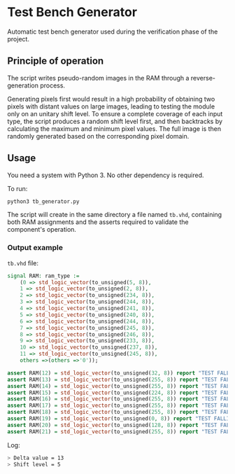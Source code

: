 # Test Bench Generator
Automatic test bench generator used during the verification phase of the project.
## Principle of operation
The script writes pseudo-random images in the RAM through a reverse-generation process.

Generating pixels first would result in a high probability of obtaining two pixels with distant values on large images, leading to testing the module only on an unitary shift level.
To ensure a complete coverage of each input type, the script produces a random shift level first, and then backtracks by calculating the maximum and minimum pixel values. The full image is then randomly generated based on the corresponding pixel domain.
## Usage
You need a system with Python 3. No other dependency is required.

To run:
```bash
python3 tb_generator.py
```
The script will create in the same directory a file named ```tb.vhd```, containing both RAM assignments and the asserts required to validate the component's operation.
### Output example
```tb.vhd``` file:
```vhdl
signal RAM: ram_type :=
	(0 => std_logic_vector(to_unsigned(5, 8)),
	1 => std_logic_vector(to_unsigned(2, 8)),
	2 => std_logic_vector(to_unsigned(234, 8)),
	3 => std_logic_vector(to_unsigned(244, 8)),
	4 => std_logic_vector(to_unsigned(241, 8)),
	5 => std_logic_vector(to_unsigned(240, 8)),
	6 => std_logic_vector(to_unsigned(244, 8)),
	7 => std_logic_vector(to_unsigned(245, 8)),
	8 => std_logic_vector(to_unsigned(246, 8)),
	9 => std_logic_vector(to_unsigned(233, 8)),
	10 => std_logic_vector(to_unsigned(237, 8)),
	11 => std_logic_vector(to_unsigned(245, 8)),
	others =>(others =>'0'));

assert RAM(12) = std_logic_vector(to_unsigned(32, 8)) report "TEST FALLITO (WORKING ZONE). Expected 32 found " & integer'image(to_integer(unsigned(RAM(12)))) severity failure;
assert RAM(13) = std_logic_vector(to_unsigned(255, 8)) report "TEST FALLITO (WORKING ZONE). Expected 255 found " & integer'image(to_integer(unsigned(RAM(13)))) severity failure;
assert RAM(14) = std_logic_vector(to_unsigned(255, 8)) report "TEST FALLITO (WORKING ZONE). Expected 255 found " & integer'image(to_integer(unsigned(RAM(14)))) severity failure;
assert RAM(15) = std_logic_vector(to_unsigned(224, 8)) report "TEST FALLITO (WORKING ZONE). Expected 224 found " & integer'image(to_integer(unsigned(RAM(15)))) severity failure;
assert RAM(16) = std_logic_vector(to_unsigned(255, 8)) report "TEST FALLITO (WORKING ZONE). Expected 255 found " & integer'image(to_integer(unsigned(RAM(16)))) severity failure;
assert RAM(17) = std_logic_vector(to_unsigned(255, 8)) report "TEST FALLITO (WORKING ZONE). Expected 255 found " & integer'image(to_integer(unsigned(RAM(17)))) severity failure;
assert RAM(18) = std_logic_vector(to_unsigned(255, 8)) report "TEST FALLITO (WORKING ZONE). Expected 255 found " & integer'image(to_integer(unsigned(RAM(18)))) severity failure;
assert RAM(19) = std_logic_vector(to_unsigned(0, 8)) report "TEST FALLITO (WORKING ZONE). Expected 0 found " & integer'image(to_integer(unsigned(RAM(19)))) severity failure;
assert RAM(20) = std_logic_vector(to_unsigned(128, 8)) report "TEST FALLITO (WORKING ZONE). Expected 128 found " & integer'image(to_integer(unsigned(RAM(20)))) severity failure;
assert RAM(21) = std_logic_vector(to_unsigned(255, 8)) report "TEST FALLITO (WORKING ZONE). Expected 255 found " & integer'image(to_integer(unsigned(RAM(21)))) severity failure;
```
Log:
```bash
> Delta value = 13
> Shift level = 5
```
